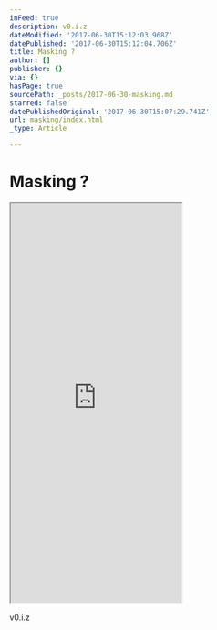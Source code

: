 ```yaml
---
inFeed: true
description: v0.i.z
dateModified: '2017-06-30T15:12:03.968Z'
datePublished: '2017-06-30T15:12:04.706Z'
title: Masking ?
author: []
publisher: {}
via: {}
hasPage: true
sourcePath: _posts/2017-06-30-masking.md
starred: false
datePublishedOriginal: '2017-06-30T15:07:29.741Z'
url: masking/index.html
_type: Article

---
```

# Masking ?

<iframe src="https://the-grid.github.io/ed-userhtml/?g=eJx9jkEOwiAURPec4oeVLgp7oL3LLxKKQiF8GmKMd1ebmrhyN4uZN89Qu0c3MYGxLDg0rN41eDCAhHQbQkLvFGw1npbWCikpe-9ingPOwuYkKduAMclPW5TVnzXbhylf3rsdqr-w6orDpmDNR9TsyYw8DJgJyYONSDTyXxsOVO3I__9TQevEtXg-vQAJG0ir" height="700" style=""></iframe>

v0.i.z